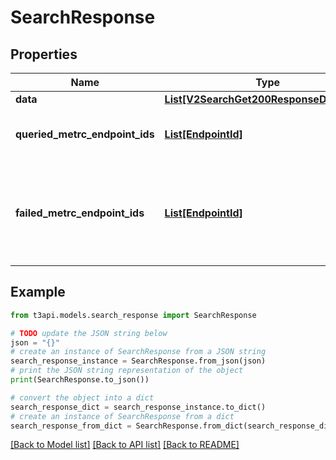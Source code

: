 # SearchResponse


## Properties

Name | Type | Description | Notes
------------ | ------------- | ------------- | -------------
**data** | [**List[V2SearchGet200ResponseDataInner]**](V2SearchGet200ResponseDataInner.md) |  | [optional] 
**queried_metrc_endpoint_ids** | [**List[EndpointId]**](EndpointId.md) | Endpoints which were successfully queried. | [optional] 
**failed_metrc_endpoint_ids** | [**List[EndpointId]**](EndpointId.md) | Endpoints which could not be queried, either due to Metrc error or lack of permissions. | [optional] 

## Example

```python
from t3api.models.search_response import SearchResponse

# TODO update the JSON string below
json = "{}"
# create an instance of SearchResponse from a JSON string
search_response_instance = SearchResponse.from_json(json)
# print the JSON string representation of the object
print(SearchResponse.to_json())

# convert the object into a dict
search_response_dict = search_response_instance.to_dict()
# create an instance of SearchResponse from a dict
search_response_from_dict = SearchResponse.from_dict(search_response_dict)
```
[[Back to Model list]](../README.md#documentation-for-models) [[Back to API list]](../README.md#documentation-for-api-endpoints) [[Back to README]](../README.md)


